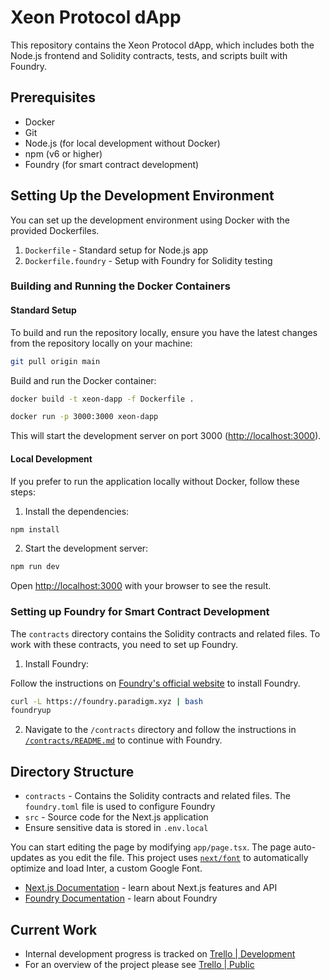# Xeon Protocol dApp

This repository contains the Xeon Protocol dApp, which includes both the Node.js frontend and Solidity contracts, tests, and scripts built with Foundry.

## Prerequisites

- Docker
- Git
- Node.js (for local development without Docker)
- npm (v6 or higher)
- Foundry (for smart contract development)

## Setting Up the Development Environment

You can set up the development environment using Docker with the provided Dockerfiles.

1. `Dockerfile` - Standard setup for Node.js app
2. `Dockerfile.foundry` - Setup with Foundry for Solidity testing

### Building and Running the Docker Containers

#### Standard Setup

To build and run the repository locally, ensure you have the latest changes from the repository locally on your machine:

```sh
git pull origin main
```

Build and run the Docker container:

```sh
docker build -t xeon-dapp -f Dockerfile .

docker run -p 3000:3000 xeon-dapp
```

This will start the development server on port 3000 ([http://localhost:3000](http://localhost:3000)).

#### Local Development

If you prefer to run the application locally without Docker, follow these steps:

1. Install the dependencies:

```sh
npm install
```

2. Start the development server:

```sh
npm run dev
```

Open [http://localhost:3000](http://localhost:3000) with your browser to see the result.

### Setting up Foundry for Smart Contract Development

The `contracts` directory contains the Solidity contracts and related files.
To work with these contracts, you need to set up Foundry.

1. Install Foundry:

Follow the instructions on [Foundry's official website](https://book.getfoundry.sh/getting-started/installation) to install Foundry.

```sh
curl -L https://foundry.paradigm.xyz | bash
foundryup
```

2. Navigate to the `/contracts` directory and follow the instructions in [`/contracts/README.md`](https://github.com/xeon-protocol/xeon-dapp/blob/main/xeon-contract/README.md) to continue with Foundry.

## Directory Structure

- `contracts` - Contains the Solidity contracts and related files. The `foundry.toml` file is used to configure Foundry
- `src` - Source code for the Next.js application
- Ensure sensitive data is stored in `.env.local`

You can start editing the page by modifying `app/page.tsx`. The page auto-updates as you edit the file.
This project uses [`next/font`](https://nextjs.org/docs/basic-features/font-optimization) to automatically optimize and load Inter, a custom Google Font.

- [Next.js Documentation](https://nextjs.org/docs) - learn about Next.js features and API
- [Foundry Documentation](https://book.getfoundry.sh/) - learn about Foundry

## Current Work

- Internal development progress is tracked on [Trello | Development](https://trello.com/b/F13JtDx1/development)
- For an overview of the project please see [Trello | Public](https://trello.com/invite/b/mW198hKo/ATTIc305ea03ad04139d54ef382b7a276d651224A655/xeon-protocol-board)
